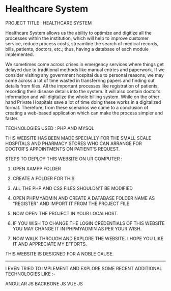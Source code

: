 # Healthcare System
PROJECT TITLE : HEALTHCARE SYSTEM

Healthcare System allows us the ability to optimize and digitize all the processes within the institution, which will help to improve customer service, reduce process costs, streamline the search of medical records, bills, patients, doctors, etc.; thus, having a database of each module implemented.

We sometimes come across crises in emergency services where things get delayed due to traditional methods like manual entries and paperwork. If we consider visiting any government hospital due to personal reasons, we may come across a lot of time wasted in transferring papers and finding out details from files. All the important processes like registration of patients, recording their disease details into the system. It will also contain doctor’s information and will digitalize the whole billing system. While on the other hand Private Hospitals save a lot of time doing these works in a digitalized format.
Therefore, from these scenarios we came to a conclusion of creating a web-based application which can make the process simpler and faster.

TECHNOLOGIES USED : PHP AND MYSQL

THIS WEBSITE HAS BEEN MADE SPECIALLY FOR THE SMALL SCALE HOSPITALS AND PHARMACY STORES WHO CAN ARRANGE FOR DOCTOR'S APPOINTMENTS ON PATIENT'S REQUEST.

STEPS TO DEPLOY THIS WEBSITE ON UR COMPUTER :

1. OPEN XAMPP FOLDER 

2. CREATE A FOLDER FOR THIS 

3. ALL THE PHP AND CSS FILES SHOULDN'T BE MODIFIED

4. OPEN PHPMYADMIN AND CREATE A DATABASE FOLDER NAME AS "REGISTER" AND IMPORT IT FROM THE PROJECT FILE 

5. NOW OPEN THE PROJECT IN YOUR LOCALHOST.

6. IF YOU WISH TO CHANGE THE LOGIN CREDENTIALS OF THIS WEBSITE YOU MAY CHANGE IT IN PHPMYADMIN AS PER YOUR WISH.

7. NOW WALK THROUGH AND EXPLORE THE WEBSITE. I HOPE YOU LIKE IT AND APPRECIATE MY EFFORTS.

THIS WEBSITE IS DESIGNED FOR A NOBLE CAUSE.


------------------------------------------------------------------------------

I EVEN TRIED TO IMPLEMENT AND EXPLORE SOME RECENT ADDITIONAL TECHNOLOGIES LIKE :-

ANGULAR JS
BACKBONE JS
VUE JS
